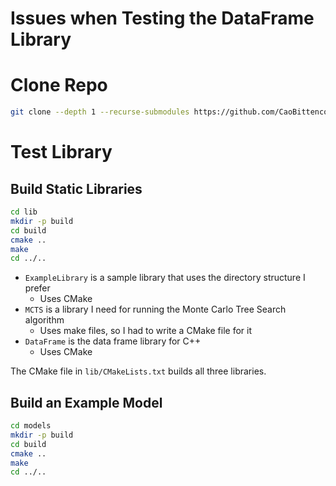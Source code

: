 # Issues when Testing the DataFrame Library

# Clone Repo
```bash
git clone --depth 1 --recurse-submodules https://github.com/CaoBittencourt/df-test.git df && cd df
```

# Test Library
## Build Static Libraries
```bash
cd lib
mkdir -p build
cd build
cmake ..
make
cd ../..
```

- `ExampleLibrary` is a sample library that uses the directory structure I prefer
  - Uses CMake
- `MCTS` is a library I need for running the Monte Carlo Tree Search algorithm
  - Uses make files, so I had to write a CMake file for it
- `DataFrame` is the data frame library for C++
  - Uses CMake

The CMake file in `lib/CMakeLists.txt` builds all three libraries.

## Build an Example Model
```bash
cd models
mkdir -p build
cd build
cmake ..
make
cd ../..
```
